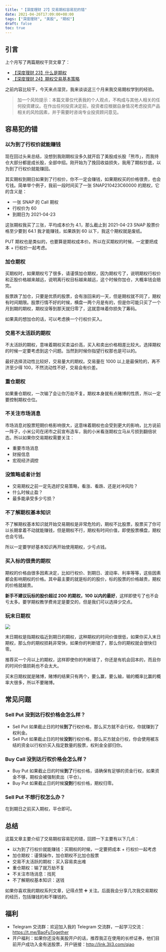 ```yaml
---
title: "【深度理财 27】交易期权容易犯的错"
date: 2021-04-26T17:09:00+08:00
tags: ["深度理财", "美股", "期权"]
draft: false
toc: true
---
```


## 引言

上个月写了两篇期权干货文章了：

- [【深度理财 23】什么是期权](https://blog.forecho.com/financedeep-23.html)
- [【深度理财 24】期权交易基本策略](https://blog.forecho.com/financedeep-24.html)

之前内容比较干，今天来点湿货，我来谈谈这三个月来我交易期权学到的经验。

> 加一个风险提示：本篇文章仅代表我的个人观点，不构成与其他人相关的任何投资建议。在作出任何投资决定前，投资者应根据自身情况考虑投资产品相关的风险因素，并于需要时咨询专业投资顾问意见。

<!--more-->

## 容易犯的错

### 以为到了行权价就能赚钱

现在回过头来总结，没想到我刚期权没多久就开启了美股成长股「熊市」，而我持仓大部分都是成长股，全部中招。刚开始为了挽回收益损失，我用了期权抄底，以为到了行权价就能赚回。

其实期权到期日如果到了行权价，你不一定会赚钱，如果期权买的价格很贵，也会亏钱。简单举个例子，我前一段时间买了一张 SNAP210423C60000 的期权，它的含义是：

- 一张 SNAP 的 Call 期权
- 行权价为 60
- 到期日为 2021-04-23 

这张期权我买了三张，平均成本价为 4.1，那么截止到 2021-04-23 SNAP 股票价格至少要到 64.1 我才能赚钱，如果跌到 60 以下，我这个期权就是废纸。

PUT 期权也是类似的，也要算是期权成本价。所以在买期权的时候，一定要把成本 + 行权价一起考虑。

### 加仓期权

买期权时，如果期权亏了很多，请谨慎加仓期权，因为期权亏了，说明期权行权价和正股价格越来越远，说明离行权目标越来越远，这个时候你加仓，大概率钱会赔完。

股票跌了加仓，只要是优质的股票，会有涨回来的一天，但是期权就不同了，期权有时间期限。股票行情不好的时候，横盘一两个月是有的，但是你可能只买了一个月到期的期权，期权没等到那天就归零了，这就意味着你损失了筹码。

如果真的想加仓的话，可以考虑换一个行权价买入。


### 交易不太活跃的期权

不太活跃的期权，意味着期权买卖溢价高，买入和卖出价格相差比较大。选择期权的时候一定要考虑到这个问题。当然到时候你指望行权那也是可以的。

最好选择流动性比较好，交易量大的期权。交易量在 1000 以上是最保险的，再不济至少得 100，不然流动性不好，交易会有价差。

### 重仓期权

如果重仓期权，一次输了会让你万劫不复。期权本身就有点赌博的性质，所以一定要控制期权仓位。

### 不关注市场消息

市场消息对股票短期价格影响很大，这意味着期权也会受到更大的影响，比方说前一阵子，小米公司在闭市之前宣布造车，我的小米看涨期权立马从亏损到翻倍状态。所以如果你交易期权需要关注：

- 重要市场消息
- 财报信息
- 宏观经济调控

### 没策略或者计划

- 交易期权之前一定先选好交易策略，看涨、看跌、还是对冲风险？
- 什么时候止盈？
- 最多能承受多少亏损？

### 不了解期权基本知识

不了解期权基本知识就开始交易期权是非常危险的，期权不比股票，股票买了你可以长期拿着不动就能赚钱，但是期权不行，期权有时间价值，即使股票横盘，期权也会亏钱。

所以一定要学好基本知识再开始使用期权，少亏点钱。

### 买入标的很贵的期权

期权的价格由很多因素决定，比如行权价、到期日、波动率、利率等等，这些因素都会影响期权的价格。其中最主要的就是标的的股价，标的股票的价格越贵，期权的价格就越贵。

**新手不建议玩标的股价超过 200 的期权，100 以内的最好**，这样即使亏了也不会亏太多。要学期权教学费肯定是要交的，但是我们可以选择少交点。

### 玩末日期权

![](https://img.forecho.com/RZWDJy.png)

末日期权是指期权临近到期日的期权，这种期权的时间价值很低，如果你买入末日期权，那么你的期权损耗非常快，如果你的判断错了，那么你的期权就会很快归零。

推荐买一个月以上的期权，这样即使你的判断错了，你还是有机会回本的，而且你的时间价值损耗也不会太大。

买末日期权就是赌博，赌博的结果只有两个，要么赢，要么输，输的概率比赢的概率大很多，所以不要赌博。


## 常见问题

### Sell Put 没到达行权价格会怎么样？

- Sell Put 如果截止日的时候**到了**行权价格，那么买方就不会行权，你就赚到了权利金。
- Sell Put 如果截止日的时候**没到**行权价格，那么买方就会行权，你会使用被冻结的资金以行权价买入指定数量的股票，权利金全部归你。

### Buy Call 没到达行权价格会怎么样？

- Buy Put 如果截止日的时候**到了**行权价格，请确保有足够的资金行权，如果资金不够，期权会被强制卖出（平仓）。
- Buy Put 如果截止日的时候**没到**行权价格，期权归零。

### Sell Put 不想行权怎么办？

在到期日之前买入期权，平仓即可。

## 总结

这篇文章主要介绍了交易期权容易犯的错，回顾一下主要有以下几点：

- 以为到了行权价就能赚钱：买期权的时候，一定要把成本 + 行权价一起考虑
- 加仓期权：谨慎操作，加仓期权不比加仓股票
- 交易不太活跃的期权：买入容易卖出难
- 重仓期权：输了就万劫不复
- 不关注市场消息：找死
- 不了解期权基本知识：送钱

如果你喜欢我的期权系列文章，记得点赞 ➕ 关注。后面我会分享几次我交易期权的经历，包括赚钱的和不赚钱的。

## 福利

- Telegram 交流群：欢迎加入我的 Telegram 交流群，一起学习交流：<https://t.me/BaoFuTogether>
- 开户福利：如果你还没有美股开户的话，推荐我正在使用的长桥证券，他们目前开户成功入金有送股票，开户链接：<http://link.3li3.com/qiao>
